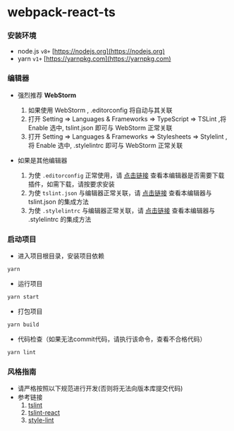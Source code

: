 # webpack-react-ts

### 安装环境

* node.js ``` v8+ ``` [https://nodejs.org](https://nodejs.org)
* yarn ``` v1+ ```  [https://yarnpkg.com](https://yarnpkg.com)

### 编辑器

* 强烈推荐 **WebStorm**
	1. 如果使用 WebStorm , .editorconfig 将自动与其关联
	2. 打开 Setting => Languages & Frameworks => TypeScript => TSLint ,将 Enable 选中, tslint.json 即可与 WebStorm 正常关联
	3. 打开 Setting => Languages & Frameworks => Stylesheets => Stylelint ,将 Enable 选中, .stylelintrc 即可与 WebStorm 正常关联


* 如果是其他编辑器
	1. 为使 ```.editorconfig``` 正常使用，请 [点击链接](http://editorconfig.org/#download) 查看本编辑器是否需要下载插件，如需下载，请按要求安装
	2. 为使 ```tslint.json``` 与编辑器正常关联，请 [点击链接](https://palantir.github.io/tslint/usage/third-party-tools/) 查看本编辑器与 tslint.json 的集成方法
	3. 为使 ```.stylelintrc``` 与编辑器正常关联，请 [点击链接](https://stylelint.io/user-guide/complementary-tools/) 查看本编辑器与 .stylelintrc 的集成方法

### 启动项目

* 进入项目根目录，安装项目依赖

```sh
yarn
```

* 运行项目

```sh
yarn start
```

* 打包项目

```sh
yarn build
```

* 代码检查（如果无法commit代码，请执行该命令，查看不合格代码）

```sh
yarn lint
```

### 风格指南

* 请严格按照以下规范进行开发(否则将无法向版本库提交代码)
* 参考链接
	1. [tslint](https://palantir.github.io/tslint/rules/)
	2. [tslint-react](https://github.com/palantir/tslint-react)
	3. [style-lint](https://stylelint.io/user-guide/rules/)
